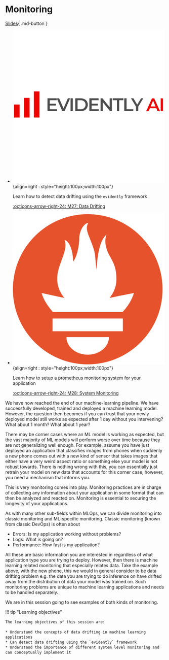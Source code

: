 # Monitoring

[Slides](../slides/Monitoring.pdf){ .md-button }

<div class="grid cards" markdown>

- ![](../figures/icons/evidentlyai.png){align=right : style="height:100px;width:100px"}

    Learn how to detect data drifting using the `evidently` framework

    [:octicons-arrow-right-24: M27: Data Drifting](data_drifting.md)

- ![](../figures/icons/prometheus.png){align=right : style="height:100px;width:100px"}

    Learn how to setup a prometheus monitoring system for your application

    [:octicons-arrow-right-24: M28: System Monitoring](monitoring.md)

</div>

We have now reached the end of our machine-learning pipeline. We have successfully developed, trained and deployed a
machine learning model. However, the question then becomes if you can trust that your newly deployed model still works
as expected after 1 day without you intervening? What about 1 month? What about 1 year?

There may be corner cases where an ML model is working as expected, but the vast majority of ML models will perform
worse over time because they are not generalizing well enough. For example, assume you have just deployed an application
that classifies images from phones when suddenly a new phone comes out with a new kind of sensor that takes images that
either have a very weird aspect ratio or something else your model is not robust towards. There is nothing wrong with
this, you can essentially just retrain your model on new data that accounts for this corner case, however, you need a
mechanism that informs you.

This is very monitoring comes into play. Monitoring practices are in charge of collecting any information about your
application in some format that can then be analyzed and reacted on. Monitoring is essential to securing the longevity
of your applications.

As with many other sub-fields within MLOps, we can divide monitoring into classic monitoring and ML-specific monitoring.
Classic monitoring (known from classic DevOps) is often about

- Errors: Is my application working without problems?
- Logs: What is going on?
- Performance: How fast is my application?

All these are basic information you are interested in regardless of what application type you are trying to deploy.
However, then there is machine learning related monitoring that especially relates data. Take the example above, with
the new phone, this we would in general consider to be data drifting problem e.g. the data you are trying to do
inference on have drifted away from the distribution of data your model was trained on. Such monitoring problems are
unique to machine learning applications and needs to be handled separately.

We are in this session going to see examples of both kinds of monitoring.

!!! tip "Learning objectives"

    The learning objectives of this session are:

    * Understand the concepts of data drifting in machine learning applications
    * Can detect data drifting using the `evidently` framework
    * Understand the importance of different system level monitoring and can conceptually implement it
